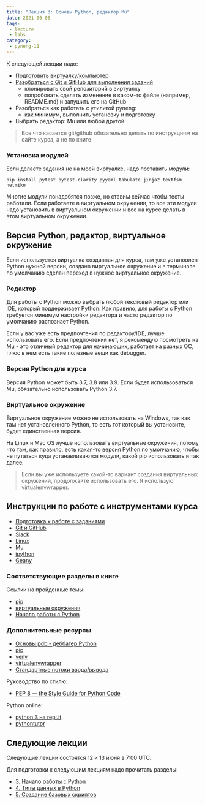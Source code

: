 ```yaml
---
title: "Лекция 3: Основы Python, редактор Mu"
date: 2021-06-06
tags:
 - lecture
 - labs
category:
 - pyneng-11
---
```


К следующей лекции надо:

* [Подготовить виртуалку/компьютер](https://pyneng.github.io/docs/course-vm/)
* [Разобраться с Git и GitHub для выполнения заданий](https://pyneng.github.io/docs/git-github-course/)
  * клонировать свой репозиторий в виртуалку
  * попробовать сделать изменение в каком-то файле (например, README.md) и запушить его на GitHub
* Разобраться как работать с утилитой pyneng:
  * как минимум, выполнить установку и подготовку
* Выбрать редактор: Mu или любой другой

> Все что касается git/github обязательно делать по инструкциям на сайте курса, а не по книге

### Установка модулей

Если делаете задания не на моей виртуалке, надо поставить модули:
```
pip install pytest pytest-clarity pyyaml tabulate jinja2 textfsm netmiko
```

Многие модули понадобятся позже, но ставим сейчас чтобы тесты работали.
Если работаете в виртуальном окружении, то все эти модули
надо установить в виртуальном окружении
и все на курсе делать в этом виртуальном окружении.


## Версия Python, редактор, виртуальное окружение

Если используется виртуалка созданная для курса, там уже установлен Python нужной версии,
создано виртуальное окружение и в терминале по умолчанию сделан переход в нужное виртуальное окружение.

### Редактор

Для работы с Python можно выбрать любой текстовый редактор или IDE,
который поддерживает Python. Как правило, для работы с Python требуется
минимум настройки редактора и часто редактор по умолчанию распознает Python.

Если у вас уже есть предпочтения по редактору/IDE, лучше использовать его.
Если предпочтений нет, я рекомендую посмотреть на [Mu](https://pyneng.github.io/docs/mu/) - это
отличный редактор для начинающих, работает на разных ОС, плюс в нем есть такие полезные вещи как debugger.

### Версия Python для курса

Версия Python может быть 3.7, 3.8 или 3.9. Если будет использоваться Mu, обязательно использовать Python 3.7.


### Виртуальное окружение

Виртуальное окружение можно не использовать на Windows, так как там нет установленного Python,
то есть тот который вы установите, будет единственная версия.

На Linux и Mac OS лучше использовать виртуальные окружения, потому что там, как правило, есть какая-то 
версия Python по умолчанию, чтобы не путаться куда устанавливаются модули, какой pip использовать и
так далее.

> Если вы уже используете какой-то вариант создания виртуальных окружений, продолжайте использовать его.
> Я использую virtualenvwrapper.


## Инструкции по работе с инструментами курса

* [Подготовка к работе с заданиями](https://pyneng.github.io/docs/pyneng-prepare/)
* [Git и GitHub](https://pyneng.github.io/docs/git-github-course/)
* [Slack](https://pyneng.github.io/docs/slack/)
* [Linux](https://pyneng.github.io/docs/linux/)
* [Mu](https://pyneng.github.io/docs/mu/)
* [ipython](https://pyneng.github.io/docs/ipython/)
* [Geany](https://pyneng.github.io/docs/geany/)

### Соответствующие разделы в книге

Ссылки на пройденные темы:

* [pip](https://pyneng.readthedocs.io/ru/latest/book/01_intro/pip.html)
* [виртуальные окружения](https://pyneng.readthedocs.io/ru/latest/book/01_intro/virtualenv.html)
* [Начало работы с Python](https://pyneng.readthedocs.io/ru/latest/book/03_start/index.html)

### Дополнительные ресурсы

* [Основы pdb - деббагер Python](https://natenka.github.io/pyneng/pdb-basics/)
* [pip](https://pip.pypa.io/en/stable/)
* [venv](https://docs.python.org/3/library/venv.html)
* [virtualenvwrapper](http://virtualenvwrapper.readthedocs.io/en/latest/index.html)
* [Стандартные потоки ввода/вывода](http://xgu.ru/wiki/stdin)

Руководство по стилю:

* [PEP 8 — the Style Guide for Python Code](http://pep8.org/)

Python online:

* [python 3 на repl.it](https://repl.it/languages/python3)
* [pythontutor](http://pythontutor.com/visualize.html#)


## Следующие лекции

Следующие лекции состоятся 12 и 13 июня в 7:00 UTC.

Для подготовки к следующим лекциям надо прочитать разделы:

* [3. Начало работы с Python](https://pyneng.readthedocs.io/ru/latest/book/03_start/index.html)
* [4. Типы данных в Python](https://pyneng.readthedocs.io/ru/latest/book/04_data_structures/index.html)
* [5. Создание базовых скриптов](https://pyneng.readthedocs.io/ru/latest/book/05_basic_scripts/index.html)

